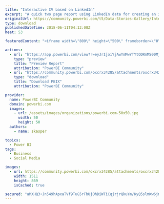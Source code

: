 ```yaml
---
title: "Interactive CV based on LinkedIn"
excerpt: "A quick two page report using LinkedIn data for creating an interactive CV including current/previous positions, skill ratings, recommendations and"
originalUrl: https://community.powerbi.com/t5/Data-Stories-Gallery/Interactive-CV-based-on-LinkedIn/m-p/436914
type: download
publishedDateTime: 2018-06-11T04:12:00Z
heat: 53

featuredContent: "<iframe width=\"800\" height=\"500\" frameborder=\"0\" src=\"https://app.powerbi.com/view?r=eyJrIjoiYjAwYmMwYTYtODRmMS00MjA5LThjNzYtOTNmNDczMTBkMDBjIiwidCI6ImZiM2Q5MWE5LWU4NzMtNGJlOC1hYTc1LTcxNDEzY2Y5ZDNjOCIsImMiOjh9\"></iframe>"

actions:
  - url: "https://app.powerbi.com/view?r=eyJrIjoiYjAwYmMwYTYtODRmMS00MjA5LThjNzYtOTNmNDczMTBkMDBjIiwidCI6ImZiM2Q5MWE5LWU4NzMtNGJlOC1hYTc1LTcxNDEzY2Y5ZDNjOCIsImMiOjh9"
    type: "preview"
    title: "Preview Report"
    attribution: "PowerBI Community"
  - url: "https://community.powerbi.com/oxcrx34285/attachments/oxcrx34285/DataStoriesGallery/1981/2/LinkedIn.pbix"
    type: "download"
    title: "Download PBIX"
    attribution: "PowerBI Community"

provider:
  name: PowerBI Community
  domain: powerbi.com
  images:
    - url: /assets/images/organizations/powerbi.com-50x50.jpg
      width: 50
      height: 50
  authors:
    - name: skasper

topics:
  - Power BI
tags:
  - Business
  - Social Media

images:
  - url: https://community.powerbi.com/oxcrx34285/attachments/oxcrx34285/DataStoriesGallery/1981/1/pbi_linkedin.jpg
    width: 1511
    height: 869
    isCached: true

secured: "aMXHQ3+Jn549hApxaTVf9TuG5rFbUjOhDiWTiCqjrjrQkuYm/KyQ5slmKw6jmJhpXLpa7GlNtwRDuzkcLilmf0srt4+BqYPe3AKQvTq0V+uVY67shmwWLudi91JyzAE5LJz4MstPafAVBjkHXSfpHfWtb3cnjOG9HKKfScGPugr9LOjX03yBfpcnW5JPFvaiLsa+R5UwPfI5RimRaLEMxEncRNDkCQjnnJlB1WSJ6REiiUGt6g2TL5+l4x0Y3PL5UJ/VdILK1PRmXC30eaLWTDwXV1wjeZb3/f+3O55VhaLfop0+uKYYodfye2Ow/55tiYubnXmJXld8tnp9qwkYh5DA+Z5k2oCiGdscjnZCBONrD2qHh/pf91/zmq0YGCNqWMF7dkN7BVuAPwAk7to/R3HZ6ulaa2vyPUK3xtpRUK0=;ePPa4waA3hQugdgt6OWptQ=="
---
```


